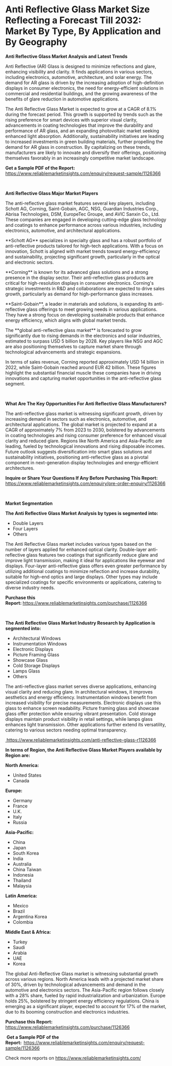 <p><h1>Anti Reflective Glass Market Size Reflecting a Forecast Till 2032: Market By Type, By Application and By Geography</h1></p><p><strong>Anti Reflective Glass Market Analysis and Latest Trends</strong></p>
<p><p>Anti Reflective (AR) Glass is designed to minimize reflections and glare, enhancing visibility and clarity. It finds applications in various sectors, including electronics, automotive, architecture, and solar energy. The demand for AR glass is driven by the increasing adoption of high-definition displays in consumer electronics, the need for energy-efficient solutions in commercial and residential buildings, and the growing awareness of the benefits of glare reduction in automotive applications.</p><p>The Anti Reflective Glass Market is expected to grow at a CAGR of 8.1% during the forecast period. This growth is supported by trends such as the rising preference for smart devices with superior visual clarity, advancements in coating technologies that improve the durability and performance of AR glass, and an expanding photovoltaic market seeking enhanced light absorption. Additionally, sustainability initiatives are leading to increased investments in green building materials, further propelling the demand for AR glass in construction. By capitalizing on these trends, manufacturers are likely to innovate and diversify their offerings, positioning themselves favorably in an increasingly competitive market landscape.</p></p>
<p><strong>Get a Sample PDF of the Report:&nbsp;</strong> <a href="https://www.reliablemarketinsights.com/enquiry/request-sample/1126366?utm_campaign=2444&utm_medium=2&utm_source=Github&utm_content=ia&utm_term=02032025&utm_id=anti-reflective-glass">https://www.reliablemarketinsights.com/enquiry/request-sample/1126366</a></p>
<p>&nbsp;</p>
<p><strong>Anti Reflective Glass Major Market Players</strong></p>
<p><p>The anti-reflective glass market features several key players, including Schott AG, Corning, Saint-Gobain, AGC, NSG, Guardian Industries Corp., Abrisa Technologies, DSM, EuropeTec Groupe, and AVIC Sanxin Co., Ltd. These companies are engaged in developing cutting-edge glass technology and coatings to enhance performance across various industries, including electronics, automotive, and architectural applications.</p><p>**Schott AG** specializes in specialty glass and has a robust portfolio of anti-reflective products tailored for high-tech applications. With a focus on innovation, Schott is aligned with market trends toward energy-efficiency and sustainability, projecting significant growth, particularly in the optical and electronic sectors.</p><p>**Corning** is known for its advanced glass solutions and a strong presence in the display sector. Their anti-reflective glass products are critical for high-resolution displays in consumer electronics. Corning's strategic investments in R&D and collaborations are expected to drive sales growth, particularly as demand for high-performance glass increases.</p><p>**Saint-Gobain**, a leader in materials and solutions, is expanding its anti-reflective glass offerings to meet growing needs in various applications. They have a strong focus on developing sustainable products that enhance energy efficiency, which aligns with global market trends. </p><p>The **global anti-reflective glass market** is forecasted to grow significantly due to rising demands in the electronics and solar industries, estimated to surpass USD 5 billion by 2028. Key players like NSG and AGC are also positioning themselves to capture market share through technological advancements and strategic expansions.</p><p>In terms of sales revenue, Corning reported approximately USD 14 billion in 2022, while Saint-Gobain reached around EUR 42 billion. These figures highlight the substantial financial muscle these companies have in driving innovations and capturing market opportunities in the anti-reflective glass segment.</p></p>
<p>&nbsp;</p>
<p><strong>What Are The Key Opportunities For Anti Reflective Glass Manufacturers?</strong></p>
<p><p>The anti-reflective glass market is witnessing significant growth, driven by increasing demand in sectors such as electronics, automotive, and architectural applications. The global market is projected to expand at a CAGR of approximately 7% from 2023 to 2030, bolstered by advancements in coating technologies and rising consumer preference for enhanced visual clarity and reduced glare. Regions like North America and Asia-Pacific are leading, fueled by technological innovations and rising disposable incomes. Future outlook suggests diversification into smart glass solutions and sustainability initiatives, positioning anti-reflective glass as a pivotal component in next-generation display technologies and energy-efficient architectures.</p></p>
<p><strong>Inquire or Share Your Questions If Any Before Purchasing This Report:</strong> <a href="https://www.reliablemarketinsights.com/enquiry/pre-order-enquiry/1126366?utm_campaign=2444&utm_medium=2&utm_source=Github&utm_content=ia&utm_term=02032025&utm_id=anti-reflective-glass">https://www.reliablemarketinsights.com/enquiry/pre-order-enquiry/1126366</a></p>
<p>&nbsp;</p>
<p><strong>Market Segmentation</strong></p>
<p><strong>The Anti Reflective Glass Market Analysis by types is segmented into:</strong></p>
<p><ul><li>Double Layers</li><li>Four Layers</li><li>Others</li></ul></p>
<p><p>The Anti Reflective Glass market includes various types based on the number of layers applied for enhanced optical clarity. Double-layer anti-reflective glass features two coatings that significantly reduce glare and improve light transmission, making it ideal for applications like eyewear and displays. Four-layer anti-reflective glass offers even greater performance by utilizing additional coatings to minimize reflection and increase durability, suitable for high-end optics and large displays. Other types may include specialized coatings for specific environments or applications, catering to diverse industry needs.</p></p>
<p><strong>Purchase this Report:&nbsp;</strong><a href="https://www.reliablemarketinsights.com/purchase/1126366?utm_campaign=2444&utm_medium=2&utm_source=Github&utm_content=ia&utm_term=02032025&utm_id=anti-reflective-glass">https://www.reliablemarketinsights.com/purchase/1126366</a></p>
<p>&nbsp;</p>
<p><strong>The Anti Reflective Glass Market Industry Research by Application is segmented into:</strong></p>
<p><ul><li>Architectural Windows</li><li>Instrumentation Windows</li><li>Electronic Displays</li><li>Picture Framing Glass</li><li>Showcase Glass</li><li>Cold Storage Displays</li><li>Lamps Glass</li><li>Others</li></ul></p>
<p><p>The anti-reflective glass market serves diverse applications, enhancing visual clarity and reducing glare. In architectural windows, it improves aesthetics and energy efficiency. Instrumentation windows benefit from increased visibility for precise measurements. Electronic displays use this glass to enhance screen readability. Picture framing glass and showcase glass offer protection while ensuring vibrant presentation. Cold storage displays maintain product visibility in retail settings, while lamps glass enhances light transmission. Other applications further extend its versatility, catering to various sectors needing optimal transparency.</p></p>
<p><a href="https://www.reliablemarketinsights.com/anti-reflective-glass-r1126366?utm_campaign=2444&utm_medium=2&utm_source=Github&utm_content=ia&utm_term=02032025&utm_id=anti-reflective-glass">&nbsp;https://www.reliablemarketinsights.com/anti-reflective-glass-r1126366</a></p>
<p><strong>In terms of Region, the Anti Reflective Glass Market Players available by Region are:</strong></p>
<p>
    <p> <strong> North America: </strong>
        <ul>
            <li>United States</li>
            <li>Canada</li>
        </ul>
        </p> 
    <p> <strong> Europe: </strong>
        <ul>
            <li>Germany</li>
            <li>France</li>
            <li>U.K.</li>
            <li>Italy</li>
            <li>Russia</li>
        </ul>
        </p> 
    <p> <strong> Asia-Pacific: </strong>
        <ul>
            <li>China</li>
            <li>Japan</li>
            <li>South Korea</li>
            <li>India</li>
            <li>Australia</li>
            <li>China Taiwan</li>
            <li>Indonesia</li>
            <li>Thailand</li>
            <li>Malaysia</li>
        </ul>
        </p> 
    <p> <strong> Latin America: </strong>
        <ul>
            <li>Mexico</li>
            <li>Brazil</li>
            <li>Argentina Korea</li>
            <li>Colombia</li>
        </ul>
        </p> 
    <p> <strong> Middle East & Africa: </strong>
        <ul>
            <li>Turkey</li>
            <li>Saudi</li>
            <li>Arabia</li>
            <li>UAE</li>
            <li>Korea</li>
        </ul>
    </p>
    </p>
<p><p>The global Anti-Reflective Glass market is witnessing substantial growth across various regions. North America leads with a projected market share of 30%, driven by technological advancements and demand in the automotive and electronics sectors. The Asia-Pacific region follows closely with a 28% share, fueled by rapid industrialization and urbanization. Europe holds 25%, bolstered by stringent energy efficiency regulations. China is emerging as a significant player, expected to account for 17% of the market, due to its booming construction and electronics industries.</p></p>
<p><strong>Purchase this Report: </strong><a href="https://www.reliablemarketinsights.com/purchase/1126366?utm_campaign=2444&utm_medium=2&utm_source=Github&utm_content=ia&utm_term=02032025&utm_id=anti-reflective-glass">https://www.reliablemarketinsights.com/purchase/1126366</a></p>
<p>&nbsp;<strong>Get a Sample PDF of the Report:&nbsp;&nbsp;</strong><a href="https://www.reliablemarketinsights.com/enquiry/request-sample/1126366?utm_campaign=2444&utm_medium=2&utm_source=Github&utm_content=ia&utm_term=02032025&utm_id=anti-reflective-glass">https://www.reliablemarketinsights.com/enquiry/request-sample/1126366</a></p>
<p><strong></strong></p>
<p>Check more reports on <a href="https://www.reliablemarketinsights.com/?utm_campaign=2444&utm_medium=2&utm_source=Github&utm_content=ia&utm_term=02032025&utm_id=anti-reflective-glass">https://www.reliablemarketinsights.com/</a></p>